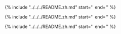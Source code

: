 {%
  include "../../../README.zh.md"
  start='<!--overview-start-->'
  end='<!--overview-end-->'
%}

{%
  include "../../../README.zh.md"
  start='<!--body-1-start-->'
  end='<!--body-1-end-->'
%}

{%
  include "../../../README.zh.md"
  start='<!--body-2-start-->'
  end='<!--body-2-end-->'
%}
